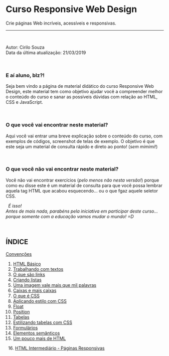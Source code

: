 # Curso Responsive Web Design
Crie páginas Web incríveis, acessíveis e responsivas.
  
  
***
  
  
&nbsp;
  

Autor: Cirilo Souza  
Data da última atualização: 21/03/2019
  
  
&nbsp;

### E aí aluno, blz?!

Seja bem vindo a página de material didático do curso Responsive Web Design, este material tem como objetivo ajudar você a compreender melhor o conteúdo do curso e sanar as possíveis dúvidas com relação ao HTML, CSS e JavaScript.
  
  
&nbsp;
### O que você vai encontrar neste material?
Aqui você vai entrar uma breve explicação sobre o conteúdo do curso, com exemplos de códigos, screenshot de telas de exemplo. O objetivo é que este seja um material de consulta rápido e direto ao ponto! (*sem mimimi!*)
  
&nbsp;
### O que você não vai encontrar neste material?
Você não vai encontrar exercícios (*pelo menos não nesta versão!*) porque como eu disse este é um material de consulta para que você possa lembrar aquela tag HTML que acabou esquecendo... ou o que fgaz aquele seletor CSS.
  
  
&nbsp;
*É isso!*  
*Antes de mais nada, parabéns pela iniciativa em participar deste curso... porque somente com a educação vamos mudar o mundo! =D*
  
  
&nbsp;
## ÍNDICE

  
[Convenções](/doc/Convenções.md)  
1. [HTML Básico](/doc/HTML-Basico.md)  
2. [Trabalhando com textos](/doc/Trabalhando-com-textos.md)  
3. [O que são links](/doc/O-que-são-links.md)  
4. [Criando listas](/doc/Criando-listas.md)  
5. [Uma imagem vale mais que mil palavras](/doc/Uma-imagem-vale-mais-que-mil-palavras.md)  
6. [Caixas e mais caixas](/doc/Caixas-emais-caixas.md)  
7. [O que é CSS](/doc/O-que-é-CSS.md)  
8. [Aplicando estilo com CSS](/doc/Aplicando-estilo-com-CSS.md)  
9. [Float](/doc/Float.md)  
10. [Position](/doc/Position.md)  
11. [Tabelas](/doc/Tabelas.md)  
12. [Estilizando tabelas com CSS](/doc/Estilizando-tabelas-com-CSS.md)  
13. [Formulários](/doc/Formulários.md)  
14. [Elementos semânticos](/doc/Elementos-semânticos.md)  
15. [Um pouco mais de HTML](/doc/Um-pouco-mais-de-HTML.md)  
  
  
&nbsp;
16. [HTML Intermediário - Páginas Responsivas](/doc/HTML-Intermediário-Páginas-Responsivas.md)  
  
 


